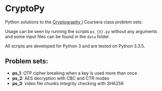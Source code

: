 # CryptoPy

Python solutions to the [Cryptography I][1] Coursera class problem sets.

Usage can be seen by running the scripts `ps_{X}.py` without any arguments and
some input files can be found in the `data` folder.

All scripts are developed for Python 3 and are tested on Python 3.3.5.

## Problem sets:

- **ps_1**: OTP cipher breaking when a key is used more than once
- **ps_2**: AES decryption with CBC and CTR modes
- **ps_3**: video file chunks integrity checking with SHA256

[1]: https://www.coursera.org/course/crypto "Cryptography I"
